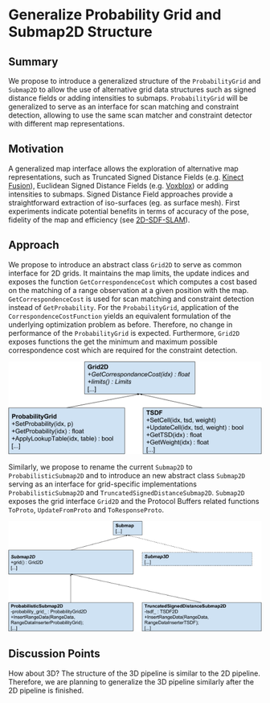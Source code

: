 # Generalize Probability Grid and Submap2D Structure
## Summary
[summary]: #summary

We propose to introduce a generalized structure of the `ProbabilityGrid` and `Submap2D` to allow the use of alternative grid data structures such as signed distance fields or adding intensities to submaps.
`ProbabilityGrid` will be generalized to serve as an interface for scan matching and constraint detection, allowing to use the same scan matcher and constraint detector with different map representations.


## Motivation
[motivation]: #motivation

A generalized map interface allows the exploration of alternative map representations, such as Truncated Signed Distance Fields (e.g. [Kinect Fusion](https://www.microsoft.com/en-us/research/wp-content/uploads/2016/02/ismar2011.pdf)), Euclidean Signed Distance Fields (e.g. [Voxblox](https://arxiv.org/pdf/1611.03631.pdf)) or adding intensities to submaps.
Signed Distance Field approaches provide a straightforward extraction of iso-surfaces (eg. as surface mesh).
First experiments indicate potential benefits in terms of accuracy of the pose, fidelity of the map and efficiency (see [2D-SDF-SLAM](https://www.researchgate.net/profile/Joscha-David_Fossel/publication/308298063_2D-SDF-SLAM_A_signed_distance_function_based_SLAM_frontend_for_laser_scanners/links/58e66d1fa6fdcc6800b47916/2D-SDF-SLAM-A-signed-distance-function-based-SLAM-frontend-for-laser-scanners.pdf)).

## Approach
[approach]: #approach

We propose to introduce an abstract class `Grid2D` to serve as common interface for 2D grids.
It maintains the map limits, the update indices and exposes the function `GetCorrespondenceCost` which computes a cost based on the matching of a range observation at a given position with the map.
`GetCorrespondenceCost` is used for scan matching and constraint detection instead of `GetProbability`.
For the `ProbabilityGrid`, application of the `CorrespondenceCostFunction` yields an equivalent formulation of the underlying optimization problem as before.
Therefore, no change in performance of the `ProbabilityGrid` is expected.
Furthermore, `Grid2D` exposes functions the get the minimum and maximum possible correspondence cost which are required for the constraint detection. 

![component diagram](0000-assets/grid2d_uml.png "Grid2D UML-diagram")

Similarly, we propose to rename the current `Submap2D` to `ProbabilisticSubmap2D` and to introduce an new abstract class `Submap2D` serving as an interface for grid-specific implementations `ProbabilisticSubmap2D` and `TruncatedSignedDistanceSubmap2D`.
`Submap2D` exposes the grid interface `Grid2D` and the Protocol Buffers related functions `ToProto`, `UpdateFromProto` and `ToResponseProto`.

![component diagram](0000-assets/submap_uml.png "Submap UML-diagram")

## Discussion Points
[discussion]: #discussion

How about 3D?
The structure of the 3D pipeline is similar to the 2D pipeline.
Therefore, we are planning to generalize the 3D pipeline similarly after the 2D pipeline is finished.
